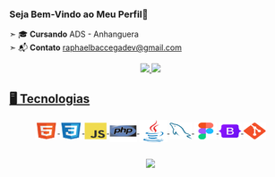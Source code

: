 ### Seja Bem-Vindo ao Meu Perfil👋
➣ 🎓 **Cursando** ADS - Anhanguera <br>
➣  :mailbox_with_mail:  **Contato** raphaelbaccegadev@gmail.com



<div align="center">
  <a href="https://github.com/RaphaelBaccega">
  <img height="150em"  src="https://github-readme-stats.vercel.app/api?username=RaphaelBaccega&show_icons=true&include_all_commits=true&count_private=true&theme=react"/>
  <img height="150em"  src="https://github-readme-stats.vercel.app/api/top-langs/?username=RaphaelBaccega&layout=compact&theme=react"/>
</div> 
  
  <h2>🖥️ Tecnologias</h2> 
  
  <div align="center">
  <img align="center" alt="HTML" height="30" width="40" src="https://raw.githubusercontent.com/devicons/devicon/master/icons/html5/html5-original.svg">
  <img align="center" alt="CSS" height="30" width="40" src="https://raw.githubusercontent.com/devicons/devicon/master/icons/css3/css3-original.svg">
  <img align="center" alt="JAVASCRIPT" height="30" width="40" src="https://raw.githubusercontent.com/devicons/devicon/master/icons/javascript/javascript-original.svg">
  <img align="center" alt="PHP" height="40" width="50" src="https://raw.githubusercontent.com/devicons/devicon/master/icons/php/php-original.svg">
    <img align="center" alt="JAVA" height="40" width="50" src="https://raw.githubusercontent.com/devicons/devicon/master/icons/java/java-original.svg">
  <img align="center" alt="MYSQL" height="30" width="40" src="https://raw.githubusercontent.com/devicons/devicon/master/icons/mysql/mysql-original.svg">
    <img align="center" alt="FIGMA" height="30" width="40" src="https://raw.githubusercontent.com/devicons/devicon/master/icons/figma/figma-original.svg">
  <img align="center" alt="BOOTSTRAP" height="30" width="40" src="https://raw.githubusercontent.com/devicons/devicon/master/icons/bootstrap/bootstrap-original.svg">
  <img align="center" alt="GIT" height="30" width="40" src="https://raw.githubusercontent.com/devicons/devicon/master/icons/git/git-original.svg">
  </div>
  
##
  <div align="center">
    <a href="https://www.linkedin.com/in/raphael-couto-baccega/"/><img src="https://img.shields.io/badge/LinkedIn-0077B5?style=for-the-badge&logo=linkedin&logoColor=white"/>
    

